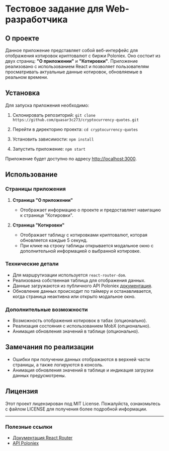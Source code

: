 # Тестовое задание для Web-разработчика

## О проекте

Данное приложение представляет собой веб-интерфейс для отображения котировок криптовалют с биржи Poloniex. Оно состоит из двух страниц: **"О приложении"** и **"Котировки"**. Приложение реализовано с использованием React и позволяет пользователям просматривать актуальные данные котировок, обновляемые в реальном времени.

## Установка

Для запуска приложения необходимо:

1. Склонировать репозиторий:
   ```git clone https://github.com/quasar3c273/cryptocurrency-quotes.git```

2. Перейти в директорию проекта:
   ```cd cryptocurrency-quotes```

3. Установить зависимости:
   ```npm install```

4. Запустить приложение:
   ```npm start```

Приложение будет доступно по адресу [http://localhost:3000](http://localhost:3000).

## Использование

### Страницы приложения

1. **Страница "О приложении"**
    - Отображает информацию о проекте и предоставляет навигацию к странице "Котировки".

2. **Страница "Котировки"**
    - Отображает таблицу с котировками криптовалют, которая обновляется каждые 5 секунд.
    - При клике на строку таблицы открывается модальное окно с дополнительной информацией о выбранной котировке.

### Технические детали

- Для маршрутизации используется ```react-router-dom```.
- Реализована собственная таблица для отображения данных.
- Данные загружаются из публичного API Poloniex [документация](https://poloniex.com/support/api/).
- Обновление данных происходит по таймеру и останавливается, когда страница неактивна или открыто модальное окно.

### Дополнительные возможности

- Возможность отображения котировок в табах (опционально).
- Реализация состояния с использованием MobX (опционально).
- Анимация обновления значений в таблице (опционально).

## Замечания по реализации

- Ошибки при получении данных отображаются в верхней части страницы, а также логируются в консоль.
- Анимация обновления значений в таблице и индикация загрузки данных предусмотрены.

## Лицензия

Этот проект лицензирован под MIT License. Пожалуйста, ознакомьтесь с файлом LICENSE для получения более подробной информации.

---

### Полезные ссылки

- [Документация React Router](https://reactrouter.com)
- [API Poloniex](https://poloniex.com/support/api/)
